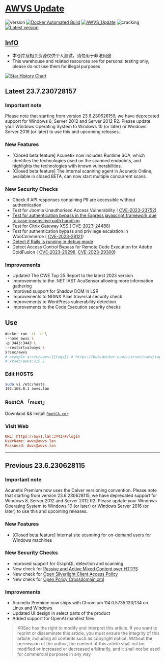 # [AWVS Update](https://awvs.vercel.app/)

![version](https://img.shields.io/badge/Version-23.7.230728157-da282a)  [![Docker Automated Build](https://img.shields.io/docker/automated/xrsec/awvs?label=Build&logo=docker&style=flat-square)](https://hub.docker.com/r/xrsec/awvs) [![AWVS_Update](https://github.com/XRSec/AWVS-Update/actions/workflows/AWVS_Update.yml/badge.svg)](https://github.com/XRSec/AWVS-Update/actions/workflows/AWVS_Update.yml) ![cracking](https://img.shields.io/badge/No-cracking-da282a) [![Latest version](https://img.shields.io/badge/fahai.org-法海之路-da282a)](https://www.fahai.org)

## [InfO](https://www.acunetix.com/support/build-history/)

- 本仓库及相关资源仅供个人测试，请勿用于非法用途
- This warehouse and related resources are for personal testing only, please do not use them for illegal purposes

[![Star History Chart](https://api.star-history.com/svg?repos=XRSec/AWVS-Update&type=Date)](https://star-history.com/#XRSec/AWVS-Update&Date)

## Latest 23.7.230728157

### Important note

Please note that starting from version 23.6.230626159, we have deprecated support for Windows 8, Server 2012 and Server 2012 R2. Please update your Windows Operating System to Windows 10 (or later) or Windows Server 2016 (or later) to use this and upcoming releases.

### New Features

- \[Closed beta feature\] Acunetix now includes Runtime SCA, which identifies the technologies used on the scanned endpoints, and highlights the technologies with known vulnerabilities.
- \[Closed beta feature\] The internal scanning agent in Acunetix Online, available in closed BETA, can now start multiple concurrent scans.

### New Security Checks

- Check if API responses containing PII are accessible without authentication
- Test for Joomla Unauthorised Access Vulnerability ( [CVE-2023-23752](https://nvd.nist.gov/vuln/detail/CVE-2023-23752))
- [Test for authentication bypass in the Express javascript framework due to case-insensitive path handling](http://expressjs.com/en/api.html#:~:text=case%20sensitive%20routing)
- Test for Citrix Gateway XSS ( [CVE-2023-24488](https://nvd.nist.gov/vuln/detail/CVE-2023-24488))
- Test for authentication bypass and privilege escalation in WooCommerce ( [CVE-2023-28121](https://nvd.nist.gov/vuln/detail/CVE-2023-28121))
- [Detect if Rails is running in debug mode](https://guides.rubyonrails.org/configuring.html#rails-environment-settings)
- Detect Access Control Bypass for Remote Code Execution for Adobe ColdFusion ( [CVE-2023-29298](http://cve-2023-29298), [CVE-2023-29300](https://nvd.nist.gov/vuln/detail/CVE-2023-29300))

### Improvements

- Updated The CWE Top 25 Report to the latest 2023 version
- Improvements to the .NET IAST AcuSensor allowing more information gathering
- Improved support for Shadow DOM in LSR
- Improvements to NGINX Alias traversal security check
- Improvements to WordPress vulnerability detection
- Improvements to the Code Execution security checks

## Use

```bash
docker run -it -d \
--name awvs \
-p 3443:3443 \
--restart=always \
xrsec/awvs
# example xrsec/awvs:{{tags}} # https://hub.docker.com/r/xrsec/awvs/tags
# xrsec/awvs:v15.1
```

### Edit HOSTS

```bash
sudo vi /etc/hosts
192.168.0.1 awvs.lan
```

### RootCA 「must」

Downlaod && Install [`RootCA.cer`](https://cdn.jsdelivr.net/gh/XRSec/AWVS-Update@main/.github/resources/ca.cer)

### Visit Web

```ini
URL: https://awvs.lan:3443/#/login
UserName: awvs@awvs.lan
PassWord: Awvs@awvs.lan
```

<hr>

## Previous 23.6.230628115

### Important note

Acunetix Premium now uses the Calver versioning convention. Please note that starting from version 23.6.230628115, we have deprecated support for Windows 8, Server 2012 and Server 2012 R2. Please update your Windows Operating System to Windows 10 (or later) or Windows Server 2016 (or later) to use this and upcoming releases.

### New Features

- \[Closed beta feature\] Internal site scanning for on-demand users for Windows machines

### New Security Checks

- Improved support for GraphQL detection and scanning
- New check for [Passive and Active Mixed Content over HTTPS](https://developer.mozilla.org/en-US/docs/Web/Security/Mixed_content)
- New check for [Open Silverlight Client Access Policy](https://docs.microsoft.com/en-us/previous-versions/windows/silverlight/dotnet-windows-silverlight/cc645032(v=vs.95))
- New check for [Open Policy Crossdomain.xml](https://web.archive.org/web/20120303231120/http://blogs.adobe.com/stateofsecurity/2007/07/crossdomain_policy_files_1.html)

### Improvements

- Acunetix Premium now ships with Chromium 114.0.5735.133/134 on Linux and Windows
- Updated UI design in select parts of the product
- Added support for OpenAI manifest files

> XRSec has the right to modify and interpret this article. If you want to reprint or disseminate this article, you must ensure the integrity of this article, including all contents such as copyright notice. Without the permission of the author, the content of this article shall not be modified or increased or decreased arbitrarily, and it shall not be used for commercial purposes in any way
